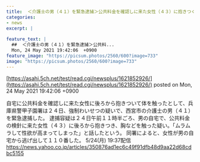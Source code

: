 ```yaml
---
title:  ＜介護士の男（４１）を緊急逮捕＞公共料金を確認しに来た女性（４３）に抱きつく「ムラムラして性欲が高まってしまった」  
categories:
- news
excerpt: |
  
feature_text: |
  ##  ＜介護士の男（４１）を緊急逮捕＞公共料...
  Mon, 24 May 2021 19:42:06  +0900
feature_image: "https://picsum.photos/2560/600?image=733"
image: "https://picsum.photos/2560/600?image=733"
---
```


[https://asahi.5ch.net/test/read.cgi/newsplus/1621852926/](https://asahi.5ch.net/test/read.cgi/newsplus/1621852926/)
posted on Mon, 24 May 2021 19:42:06  +0900

<!--more-->

自宅に公共料金を確認しに来た女性に後ろから抱きついて体を触ったとして、兵庫県警甲子園署は２４日、強制わいせつの疑いで、西宮市の介護士の男（４１）を緊急逮捕した。 逮捕容疑は２４日午前１１時半ごろ、男の自宅で、公共料金の検針に来た女性（４３）に後ろから抱きつき、胸などを触った疑い。「ムラムラして性欲が高まってしまった」と話したという。 同署によると、女性が男の自宅から逃げ出して１１０番した。 5/24(月) 19:37配信 https://news.yahoo.co.jp/articles/350876ad1ec6c49f91dfb48d9aa22d68cdbc5155
